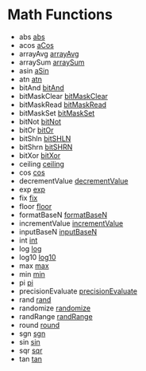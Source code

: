 # Math Functions

- abs [abs](../functions/abs.md)
- acos [aCos](../functions/aCos.md)
- arrayAvg [arrayAvg](../functions/arrayAvg.md)
- arraySum [arraySum](../functions/arraySum.md)
- asin [aSin](../functions/aSin.md)
- atn [atn](../functions/atn.md)
- bitAnd [bitAnd](../functions/bitAnd.md)
- bitMaskClear [bitMaskClear](../functions/bitMaskClear.md)
- bitMaskRead [bitMaskRead](../functions/bitMaskRead.md)
- bitMaskSet [bitMaskSet](../functions/bitMaskSet.md)
- bitNot [bitNot](../functions/bitNot.md)
- bitOr [bitOr](../functions/bitOr.md)
- bitShln [bitSHLN](../functions/bitSHLN.md)
- bitShrn [bitSHRN](../functions/bitSHRN.md)
- bitXor [bitXor](../functions/bitXor.md)
- ceiling [ceiling](../functions/ceiling.md)
- cos [cos](../functions/cos.md)
- decrementValue [decrementValue](../functions/decrementValue.md)
- exp [exp](../functions/exp.md)
- fix [fix](../functions/fix.md)
- floor [floor](../functions/floor.md)
- formatBaseN [formatBaseN](../functions/formatBaseN.md)
- incrementValue [incrementValue](../functions/incrementValue.md)
- inputBaseN [inputBaseN](../functions/inputBaseN.md)
- int [int](../functions/int.md)
- log [log](../functions/log.md)
- log10 [log10](../functions/log10.md)
- max [max](../functions/max.md)
- min [min](../functions/min.md)
- pi [pi](../functions/pi.md)
- precisionEvaluate [precisionEvaluate](../functions/precisionEvaluate.md)
- rand [rand](../functions/rand.md)
- randomize [randomize](../functions/randomize.md)
- randRange [randRange](../functions/randRange.md)
- round [round](../functions/round.md)
- sgn [sgn](../functions/sgn.md)
- sin [sin](../functions/sin.md)
- sqr [sqr](../functions/sqr.md)
- tan [tan](../functions/tan.md)
